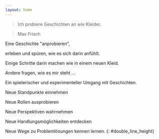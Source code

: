 ```yaml
---
layout: home
---
```


> Ich probiere Geschichten an wie Kleider.

> Max Frisch


Eine Geschichte "anprobieren",

erleben und spüren, wie es sich darin anfühlt. 

Einige Schritte darin machen wie in einem neuen Kleid.

Andere fragen, wie es mir steht ...

Ein spielerischer und experimenteller Umgang mit Geschichten. 

Neue Standpunkte einnehmen

Neue Rollen ausprobieren

Neue Perspektiven wahrnehmen

Neue Handlungsmöglichkeiten entdecken

Neue Wege zu Problemlösungen kennen lernen.
{: #double_line_height}